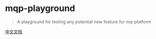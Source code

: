 # mqp-playground

> A playground for testing any potential new feature for mq-platform


[中文文档](./README-zh.md)
